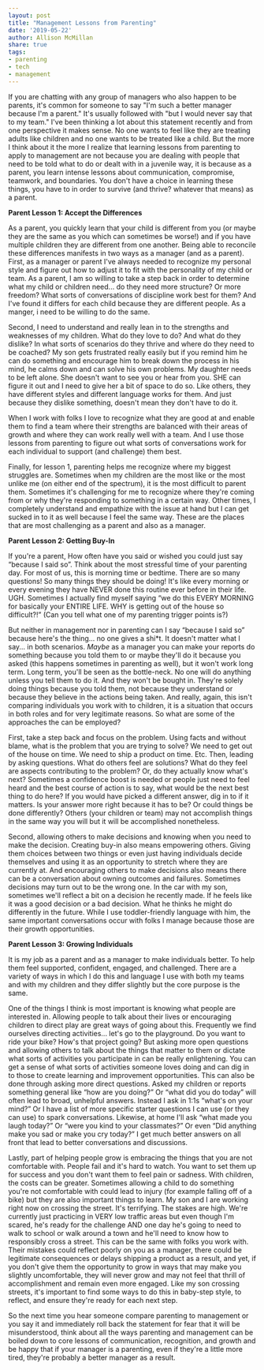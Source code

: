 ```yaml
---
layout: post
title: "Management Lessons from Parenting"
date: '2019-05-22'
author: Allison McMillan
share: true
tags:
- parenting
- tech
- management
---
```


If you are chatting with any group of managers who also happen to be parents, it's common for someone to say "I'm such a better manager because I'm a parent." It's usually followed with "but I would never say that to my team." I've been thinking a lot about this statement recently and from one perspective it makes sense. No one wants to feel like they are treating adults like children and no one wants to be treated like a child. But the more I think about it the more I realize that learning lessons from parenting to apply to management are not because you are dealing with people that need to be told what to do or dealt with in a juvenile way, it is because as a parent, you learn intense lessons about communication, compromise, teamwork, and boundaries. You don't have a choice in learning these things, you have to in order to survive (and thrive? whatever that means) as a parent.

**Parent Lesson 1: Accept the Differences**

As a parent, you quickly learn that your child is different from you (or maybe they are the same as you which can sometimes be worse!) and if you have multiple children they are different from one another. Being able to reconcile these differences manifests in two ways as a manager (and as a parent). First, as a manager or parent I've always needed to recognize my personal style and figure out how to adjust it to fit with the personality of my child or team. As a parent, I am so willing to take a step back in order to determine what my child or children need... do they need more structure? Or more freedom? What sorts of conversations of discipline work best for them? And I've found it differs for each child because they are different people. As a manger, i need to be willing to do the same.

Second, I need to understand and really lean in to the strengths and weaknesses of my children. What do they love to do? And what do they dislike? In what sorts of scenarios do they thrive and where do they need to be coached? My son gets frustrated really easily but if you remind him he can do something and encourage him to break down the process in his mind, he calms down and can solve his own problems. My daughter needs to be left alone. She doesn't want to see you or hear from you. SHE can figure it out and I need to give her a bit of space to do so. Like others, they have different styles and different language works for them. And just because they dislike something, doesn't mean they don't have to do it.

When I work with folks I love to recognize what they are good at and enable them to find a team where their strengths are balanced with their areas of growth and where they can work really well with a team. And I use those lessons from parenting to figure out what sorts of conversations work for each individual to support (and challenge) them best.

Finally, for lesson 1, parenting helps me recognize where my biggest struggles are. Sometimes when my children are the most like or the most unlike me (on either end of the spectrum), it is the most difficult to parent them. Sometimes it's challenging for me to recognize where they're coming from or why they're responding to something in a certain way. Other times, I completely understand and empathize with the issue at hand but I can get sucked in to it as well because I feel the same way. These are the places that are most challenging as a parent and also as a manager.

**Parent Lesson 2: Getting Buy-In**

If you're a parent, How often have you said or wished you could just say “because I said so”. Think about the most stressful time of your parenting day. For most of us, this is morning time or bedtime. There are so many questions! So many things they should be doing! It's like every morning or every evening they have NEVER done this routine ever before in their life. UGH. Sometimes I actually find myself saying “we do this EVERY MORNING for basically your ENTIRE LIFE. WHY is getting out of the house so difficult?!” (Can you tell what one of my parenting trigger points is?)

But neither in management nor in parenting can I say “because I said so” because here's the thing... no one gives a shi*t. It doesn't matter what I say... in both scenarios. _Maybe_ as a manager you can make your reports do something because you told them to or maybe they'll do it because you asked (this happens sometimes in parenting as well), but it won't work long term. Long term, you'll be seen as the bottle-neck. No one will do anything unless you tell them to do it. And they won't be bought in. They're solely doing things because you told them, not because they understand or because they believe in the actions being taken. And really, again, this isn't comparing individuals you work with to children, it is a situation that occurs in both roles and for very legitimate reasons. So what are some of the approaches the can be employed?

First, take a step back and focus on the problem. Using facts and without blame, what is the problem that you are trying to solve? We need to get out of the house on time. We need to ship a product on time. Etc. Then, leading by asking questions. What do others feel are solutions? What do they feel are aspects contributing to the problem? Or, do they actually know what's next? Sometimes a confidence boost is needed or people just need to feel heard and the best course of action is to say, what would be the next best thing to do here? If you would have picked a different answer, dig in to if it matters. Is your answer more right because it has to be? Or could things be done differently? Others (your children or team) may not accomplish things in the same way you will but it will be accomplished nonetheless.

Second, allowing others to make decisions and knowing when you need to make the decision. Creating buy-in also means empowering others. Giving them choices between two things or even just having individuals decide themselves and using it as an opportunity to stretch where they are currently at. And encouraging others to make decisions also means there can be a conversation about owning outcomes and failures. Sometimes decisions may turn out to be the wrong one. In the car with my son, sometimes we'll reflect a bit on a decision he recently made. If he feels like it was a good decision or a bad decision. What he thinks he might do differently in the future. While I use toddler-friendly language with him, the same important conversations occur with folks I manage because those are their growth opportunities.

**Parent Lesson 3: Growing Individuals**

It is my job as a parent and as a manager to make individuals better. To help them feel supported, confident, engaged, and challenged. There are a variety of ways in which I do this and language I use with both my teams and with my children and they differ slightly but the core purpose is the same.

One of the things I think is most important is knowing what people are interested in. Allowing people to talk about their lives or encouraging children to direct play are great ways of going about this. Frequently we find ourselves directing activities... let's go to the playground. Do you want to ride your bike? How's that project going? But asking more open questions and allowing others to talk about the things that matter to them or dictate what sorts of activities you participate in can be really enlightening. You can get a sense of what sorts of activities someone loves doing and can dig in to those to create learning and improvement opportunities. This can also be done through asking more direct questions. Asked my children or reports something general like “how are you doing?” Or “what did you do today” will often lead to broad, unhelpful answers. Instead I ask in 1:1s “what's on your mind?” Or I have a list of more specific starter questions I can use (or they can use) to spark conversations. Likewise, at home I'll ask “what made you laugh today?” Or “were you kind to your classmates?” Or even “Did anything make you sad or make you cry today?” I get much better answers on all front that lead to better conversations and discussions.

Lastly, part of helping people grow is embracing the things that you are not comfortable with. People fail and it's hard to watch. You want to set them up for success and you don't want them to feel pain or sadness. With children, the costs can be greater. Sometimes allowing a child to do something you're not comfortable with could lead to injury (for example falling off of a bike) but they are also important things to learn. My son and I are working right now on crossing the street. It's terrifying. The stakes are high. We're currently just practicing in VERY low traffic areas but even though I'm scared, he's ready for the challenge AND one day he's going to need to walk to school or walk around a town and he'll need to know how to responsibly cross a street. This can be the same with folks you work with. Their mistakes could reflect poorly on you as a manager, there could be legitimate consequences or delays shipping a product as a result, and yet, if you don't give them the opportunity to grow in ways that may make you slightly uncomfortable, they will never grow and may not feel that thrill of accomplishment and remain even more engaged. Like my son crossing streets, it's important to find some ways to do this in baby-step style, to reflect, and ensure they're ready for each next step.

So the next time you hear someone compare parenting to management or you say it and immediately roll back the statement for fear that it will be misunderstood, think about all the ways parenting and management can be boiled down to core lessons of communication, recognition, and growth and be happy that if your manager is a parenting, even if they're a little more tired, they're probably a better manager as a result.
